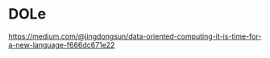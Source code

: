 # DOLe
https://medium.com/@jingdongsun/data-oriented-computing-it-is-time-for-a-new-language-f666dc671e22
